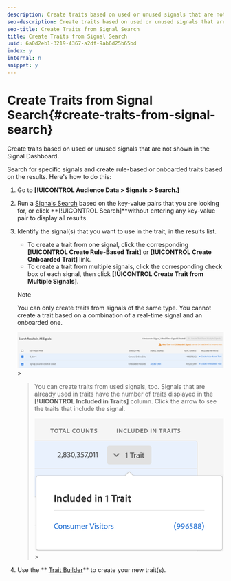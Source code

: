 ```yaml
---
description: Create traits based on used or unused signals that are not shown in the Signal Dashboard.
seo-description: Create traits based on used or unused signals that are not shown in the Signal Dashboard.
seo-title: Create Traits from Signal Search
title: Create Traits from Signal Search
uuid: 6a0d2eb1-3219-4367-a2df-9ab6d25b65bd
index: y
internal: n
snippet: y
---
```


# Create Traits from Signal Search{#create-traits-from-signal-search}

Create traits based on used or unused signals that are not shown in the Signal Dashboard.

Search for specific signals and create rule-based or onboarded traits based on the results. Here's how to do this:

1. Go to **[!UICONTROL Audience Data > Signals > Search.]** 
1. Run a [Signals Search](../../../c-features/data-explorer/data-explorer-signals-search/data-explorer-signals-search.md#concept_B0C0DC44C3EC4CF8926847F9062F0EC0) based on the key-value pairs that you are looking for, or click **[!UICONTROL Search]**without entering any key-value pair to display all results. 

1. Identify the signal(s) that you want to use in the trait, in the results list.

    * To create a trait from one signal, click the corresponding **[!UICONTROL Create Rule-Based Trait]** or **[!UICONTROL Create Onboarded Trait]** link. 
    * To create a trait from multiple signals, click the corresponding check box of each signal, then click **[!UICONTROL Create Trait from Multiple Signals]**.

   >[!NOTE]
   >
   >You can only create traits from signals of the same type. You cannot create a trait based on a combination of a real-time signal and an onboarded one. 
   >
   >
   >![](assets/signals-create-trait-search.png)   >
   >

   >
   >
   >You can create traits from used signals, too. Signals that are already used in traits have the number of traits displayed in the **[!UICONTROL Included in Traits]** column. Click the arrow to see the traits that include the signal. 
   >
   >
   >![](assets/signals-used-traits.png)   >
   >

1. Use the ** [Trait Builder](https://marketing.adobe.com/resources/help/en_US/aam/c_trait_create.html)** to create your new trait(s).

